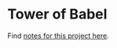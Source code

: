 # Tower of Babel

Find [notes for this project here](https://chapters.firstdraft.com/chapters/838).

